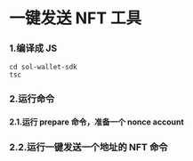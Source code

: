 # 一键发送 NFT 工具

### 1.编译成 JS
```angular2html
cd sol-wallet-sdk
tsc
```

### 2.运行命令

#### 2.1.运行 prepare 命令，准备一个 nonce account


### 2.2.运行一键发送一个地址的 NFT 命令